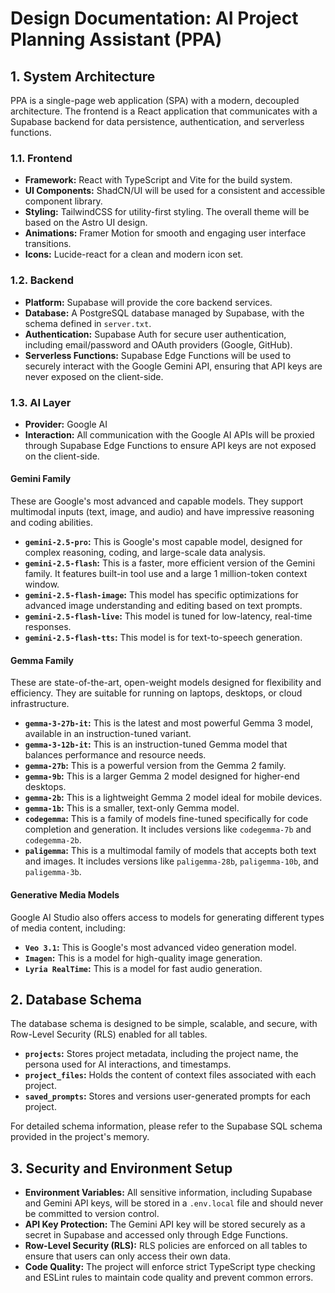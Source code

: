 # Design Documentation: AI Project Planning Assistant (PPA)

## 1. System Architecture

PPA is a single-page web application (SPA) with a modern, decoupled architecture. The frontend is a React application that communicates with a Supabase backend for data persistence, authentication, and serverless functions.

### 1.1. Frontend
-   **Framework:** React with TypeScript and Vite for the build system.
-   **UI Components:** ShadCN/UI will be used for a consistent and accessible component library.
-   **Styling:** TailwindCSS for utility-first styling. The overall theme will be based on the Astro UI design.
-   **Animations:** Framer Motion for smooth and engaging user interface transitions.
-   **Icons:** Lucide-react for a clean and modern icon set.

### 1.2. Backend
-   **Platform:** Supabase will provide the core backend services.
-   **Database:** A PostgreSQL database managed by Supabase, with the schema defined in `server.txt`.
-   **Authentication:** Supabase Auth for secure user authentication, including email/password and OAuth providers (Google, GitHub).
-   **Serverless Functions:** Supabase Edge Functions will be used to securely interact with the Google Gemini API, ensuring that API keys are never exposed on the client-side.

### 1.3. AI Layer
-   **Provider:** Google AI
-   **Interaction:** All communication with the Google AI APIs will be proxied through Supabase Edge Functions to ensure API keys are not exposed on the client-side.

#### Gemini Family
These are Google's most advanced and capable models. They support multimodal inputs (text, image, and audio) and have impressive reasoning and coding abilities.
-   **`gemini-2.5-pro`:** This is Google's most capable model, designed for complex reasoning, coding, and large-scale data analysis.
-   **`gemini-2.5-flash`:** This is a faster, more efficient version of the Gemini family. It features built-in tool use and a large 1 million-token context window.
-   **`gemini-2.5-flash-image`:** This model has specific optimizations for advanced image understanding and editing based on text prompts.
-   **`gemini-2.5-flash-live`:** This model is tuned for low-latency, real-time responses.
-   **`gemini-2.5-flash-tts`:** This model is for text-to-speech generation.

#### Gemma Family
These are state-of-the-art, open-weight models designed for flexibility and efficiency. They are suitable for running on laptops, desktops, or cloud infrastructure.
-   **`gemma-3-27b-it`:** This is the latest and most powerful Gemma 3 model, available in an instruction-tuned variant.
-   **`gemma-3-12b-it`:** This is an instruction-tuned Gemma model that balances performance and resource needs.
-   **`gemma-27b`:** This is a powerful version from the Gemma 2 family.
-   **`gemma-9b`:** This is a larger Gemma 2 model designed for higher-end desktops.
-   **`gemma-2b`:** This is a lightweight Gemma 2 model ideal for mobile devices.
-   **`gemma-1b`:** This is a smaller, text-only Gemma model.
-   **`codegemma`:** This is a family of models fine-tuned specifically for code completion and generation. It includes versions like `codegemma-7b` and `codegemma-2b`.
-   **`paligemma`:** This is a multimodal family of models that accepts both text and images. It includes versions like `paligemma-28b`, `paligemma-10b`, and `paligemma-3b`.

#### Generative Media Models
Google AI Studio also offers access to models for generating different types of media content, including:
-   **`Veo 3.1`:** This is Google's most advanced video generation model.
-   **`Imagen`:** This is a model for high-quality image generation.
-   **`Lyria RealTime`:** This is a model for fast audio generation.

## 2. Database Schema

The database schema is designed to be simple, scalable, and secure, with Row-Level Security (RLS) enabled for all tables.

-   **`projects`:** Stores project metadata, including the project name, the persona used for AI interactions, and timestamps.
-   **`project_files`:** Holds the content of context files associated with each project.
-   **`saved_prompts`:** Stores and versions user-generated prompts for each project.

For detailed schema information, please refer to the Supabase SQL schema provided in the project's memory.

## 3. Security and Environment Setup

-   **Environment Variables:** All sensitive information, including Supabase and Gemini API keys, will be stored in a `.env.local` file and should never be committed to version control.
-   **API Key Protection:** The Gemini API key will be stored securely as a secret in Supabase and accessed only through Edge Functions.
-   **Row-Level Security (RLS):** RLS policies are enforced on all tables to ensure that users can only access their own data.
-   **Code Quality:** The project will enforce strict TypeScript type checking and ESLint rules to maintain code quality and prevent common errors.
